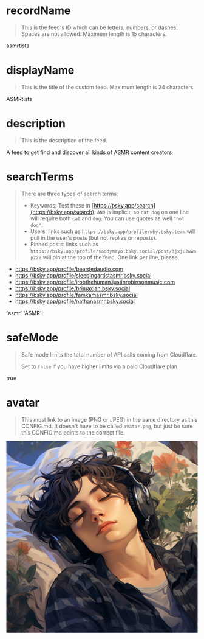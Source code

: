 
# recordName

> This is the feed's ID which can be letters, numbers, or dashes. Spaces are not allowed. Maximum length is 15 characters.

asmrtists

# displayName

> This is the title of the custom feed. Maximum length is 24 characters.

ASMRtists

# description

> This is the description of the feed.

A feed to get find and discover all kinds of ASMR content creators

# searchTerms

> There are three types of search terms:
>
> - Keywords: Test these in [https://bsky.app/search](https://bsky.app/search). `AND` is implicit, so `cat dog` on one line will require both `cat` and `dog`. You can use quotes as well `"hot dog"`.
> - Users: links such as `https://bsky.app/profile/why.bsky.team` will pull in the user's posts (but not replies or reposts).
> - Pinned posts: links such as `https://bsky.app/profile/saddymayo.bsky.social/post/3jxju2wwap22e` will pin at the top of the feed. One link per line, please.

- https://bsky.app/profile/beardedaudio.com
- https://bsky.app/profile/sleepingartistasmr.bsky.social
- https://bsky.app/profile/jrobthehuman.justinrobinsonmusic.com
- https://bsky.app/profile/brimaxian.bsky.social
- https://bsky.app/profile/famkamasmr.bsky.social
- https://bsky.app/profile/nathanasmr.bsky.social

'asmr'
'ASMR'

# safeMode

> Safe mode limits the total number of API calls coming from Cloudflare.
>
> Set to `false` if you have higher limits via a paid Cloudflare plan.

true

# avatar

> This must link to an image (PNG or JPEG) in the same directory as this CONFIG.md. It doesn't have to be called `avatar.png`, but just be sure this CONFIG.md points to the correct file.

![](avatar.png)
